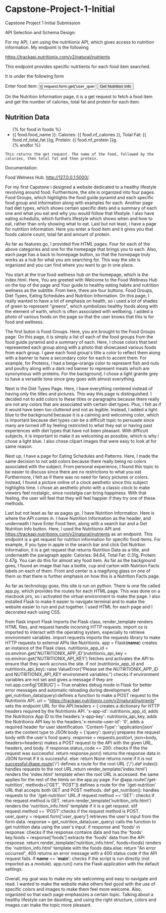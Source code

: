 # Capstone-Project-1-Initial
 Capstone Project 1 Initial Submission

API Selection and Schema Design:

For my API, I am using the nutritionix API, which gives access to nutrition information. My endpoint is the following 

https://trackapi.nutritionix.com/v2/natural/nutrients

This endpoint provides specific nutrtients for each food item searched. 

It is under the following form

<form method="post" action="{{ url_for('get_nutrition') }}">
        <label for="user_query">Enter food item:</label>
        <input type="text" id="user_query" name="user_query" required value="{{ request.form.get('user_query', '') }}">
        <button type="submit">Get Nutrition Info</button>
    </form>

On the Nutrition Information page, it is a get request to fetch a food item and get the number of calories, total fat and protein for each item. 

 <div>
        <h2>Nutrition Data</h2>
        <ul>
            {% for food in foods %}
                <li>{{ food.food_name }}: 
                    Calories: {{ food.nf_calories }}, 
                    Total Fat: {{ food.nf_total_fat }}g, 
                    Protein: {{ food.nf_protein }}g
                </li>
            {% endfor %}
        </ul>
    </div>


    This returns the get request. The name of the food, followed by the calories, then total fat and then protein. 


Documentation:

Food Welness Hub. http://127.0.0.1:5000/.

For my first Capstone i designed a website dedicated to a healthy lifestyle revolving around food. Furthermore, the site is organized into four pages. Food Groups, which highlights the food guide pyramid and each specific food group and information along with examples for each. Another page had diet types, which shows certain specific diets and a summary of each one and what you eat and why you would follow that lifestyle. I also have eating schedults, which furthers lifestyle which shows when and how to eat, rather than only showing what to eat. Last but not least, i have a page for nutrition information. Here you enter a food item and it gives you that foods calorie count, total fat and amount of protein. 


As far as features go, I provided five HTML pages. Four for each of the above categories and one for the homepage that brings you to each. Also, each page has a back to homepage button, so that the homepage truly works as a hub for what you are searching for. This way the site is organized and you can find where you want to go in one place. 

You start at the true food wellness hub on the homepage, which is the index.html. Here, You are greeted with Welcome to the Food Wellness Hub on the top of the page and Your guide to healthy eating habits and nutrition wellness as the subtitle. From here, there are four buttons. Food Groups, Diet Types, Eating Schedules and Nutrition Information. On this page, I really wanted to have a lot of emphasis on health, so i used a lot of shades of green to represent "greens", which symbolizes healthy foods along with the element of earth, which is often associated with wellbeing. I added a photo of various foods on the page so that the user knows that this is for food and wellness. 

The first buton is Food Groups. Here, you are brought to the Food Groups page. On this page, it is simply a list of each of the food groups from the food guide pyramid and a summary of each. Here, I chose colors that best represented each group along with a photo that showcased various foods from each group. I gave each food group's title a color to reflect them along with a banner to have a secondary color for each to accent them. For example, for Proteins, I had a beige-orange color to represent fish and nuts and poultry along with a dark red banner to represent meats which are synonymous with proteins. For the background, I chose a light granite grey to have a versatile tone since grey goes with almost everything. 

Next is the Diet Types Page. Here, I have everything centered instead of having only the titles and pictures. This way this page is distinguished. I decided not to add colors to these titles or paragraphs because there really are not any colors that are associated with certain diet types. Plus, I felt as if it would have been too cluttered and not as legible. Instead, I added a light blue to the background because it is a calming and welcoming color, which is important because diet types can be a difficult topic to persuade since many are turned off by feeling restricted to what they eat or having past experiences with diet types that have not been pleasant. With difficult subjects, it is important to make it as welcoming as possibie, which is why i chose a light blue. I also chose clipart images that were easy to look at for same reason. 

Next up, I have a page for Eating Schedules and Patterns. Here, I made the same decision to not add colors because there really being no colors associated with the subject. From personal experience, I found this topic to be easier to discuss since there are no restrictions to what you eat. Furthermore, I felt as if there was no need for fancy pictures or colors. Instead, I found a picture online of a clock aesthetic since this subject highlights time. I chose an aesthetic photo with a classic clock to make viewers feel nostalgic, since nostalgia can bring happiness. With that feeling, the user will feel that they will feel happier if they try one of these methods. 

Last but not least as far as pages go, I have Nutrition Information. Here is where the API comes in. I have Nutrition Information as the header, and underneath I have Enter Food Item, along with a search bar and a Get Nutrition Info button. Here, I used the Nutritionix API and https://trackapi.nutritionix.com/v2/natural/nutrients as an endpoint. This endpoint is a get request for nutrtion information for specific food items. For example, if you type in apple in the search bar and click Get Nutrtion Information, it is a get request that returns Nutrition Data as a title, and underneath the paragraph apple: Calories: 94.64, Total Fat: 0.31g, Protein: 0.47g. You can do this for almost any food item. As far as the background goes, I found an image that has a bottle, cup and carton with Nutrtion Facts labels on each of them. Front and center is a magifying glass on one of them so that there is further emphasis on how this is a Nutrition Facts page. 

As far as technology goes, this site is run on python. There is one file called app.py, which provides the routes for each HTML page. This was done on a macbook pro, so i activated the virtual environment to make the page. I also installed Flask to make it easier to navigate terminal and to make the website easier to run and put together. I used HTML for each page and I decorated each using CSS. 

from flask import Flask imports the Flask class, render_template renders HTML files, and request handle incoming HTTP requests.
import os is imported to interact with the operating system, especially to retrieve environment variables.
import requests imports the requests library to make HTTP requests to external APIs like Nutritionix. app = Flask(__name__) creates an instance of the Flask class. nutritionix_app_id = os.environ.get('NUTRITIONIX_APP_ID')nutritionix_api_key = os.environ.get('NUTRITIONIX_API_KEY') fetches and activates the API to ensure that they work accross the site. if not (nutritionix_app_id and nutritionix_api_key): raise ValueError("Please set the NUTRITIONIX_APP_ID and NUTRITIONIX_API_KEY environment variables.") checks if environment variables are not set and gives a message if they are not.app.config['DEBUG'] = True enables debug mode in Flask for better error messages and automatic reloading during development. def get_nutrition_data(query):defines a function to make a POST request to the Nutritionix API.
url = "https://trackapi.nutritionix.com/v2/natural/nutrients" sets the endpoint URL for the API.headers = { creates a dictionary for HTTP headers required by the Nutritionix API. 'x-app-id': nutritionix_app_id, adds the Nutritionix App ID to the headers.'x-app-key': nutritionix_api_key, adds the Nutritionix API key to the headers.'x-remote-user-id': '0', adds a required header for user identification.
'Content-Type': 'application/json'  sets the content type to JSON body = {'query': query}  prepares the request body with the user's food query. response = requests.post(url, json=body, headers=headers) makes a POST request to the API with the given URL, headers, and body.
if response.status_code == 200:  checks if the the request was successful. return response.json() returns the response data in JSON format if it is successful. else: return None returns none if it is not successful.@app.route('/')  defines a route for the root URL ('/').def index(): handles requests to the root URL.return render_template('index.html')  renders the 'index.html' template when the root URL is accessed. the same applies for the rest of the htmls on the app.py page. For @app.route('/get-nutrition', methods=['GET', 'POST']) defines a route for the '/get-nutrition' URL that accepts both GET and POST methods.
def get_nutrition(): handles requests to the '/get-nutrition' URL.if request.method == 'GET':  checks if the request method is GET. return render_template('nutrition_info.html') renders the 'nutrition_info.html' template if it is a get request. elif request.method == 'POST':checks if the request method is POST.
user_query = request.form['user_query']  retrieves the user's input from the form data.
response = get_nutrition_data(user_query) calls the function to get nutrition data using the user's input. if response and 'foods' in response: checks if the response contains data and has the 'foods' key.foods = response['foods'] extracts the 'foods' data from the API response. return render_template('nutrition_info.html', foods=foods) renders the 'nutrition_info.html' template with the foods data.else: return "An error occurred", 400 returns an error message with a 400 status code if the API request fails. if __name__ == '__main__': checks if the script is run directly (not imported as a module). app.run() runs the Flask application with the default settings.




Overall, my goal was to make my site welcoming and easy to navigate and read. I wanted to make the website make others feel good with the use of specific colors and images to make them feel more welcome. Also, organized so that each page emphasizes a certain topic. Talking about a healthy lifestyle can be daunting, and using the right structure, colors and images can make the topic more pleasant. 


